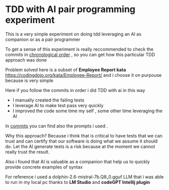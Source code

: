 # TDD with AI pair programming experiment

This is a very simple experiment on doing tdd leveraging an AI as companion or as a pair programmer

To get a sense of this experiment is really reccommended to check the commits in [chronological order](https://github.com/rmarioo/TddWithAi/commits/master/) , so you can get how this particular TDD approach was done

Problem solved here is a subset of **Employee Report kata** https://codingdojo.org/kata/Employee-Report/ and i choose it on purpouse because is very simple

Here if you follow the commits in order i did TDD with ai in this way

- I manually created the failing tests
- I leverage AI to make test pass very quickly 
- I improved the code some time my self , some other time leveraging the AI

In [commits](https://github.com/rmarioo/TddWithAi/commits/master/) you can find also the prompts i used .

Why this approach?
Because i think that is critical to have tests that we can trust and can certify that our software is doing what we assume it should do.
Let the AI generate tests is a risk because at the moment we cannot really trust the result.

Also i found that AI is valuable as a companion that help us to quickly provide concrete examples of syntax 

For reference i used a dolphin-2.6-mistral-7b.Q8_0.gguf  LLM  that i was able to run in my local pc thanks to **LM Studio** and **codeGPT Intellij plugin**
